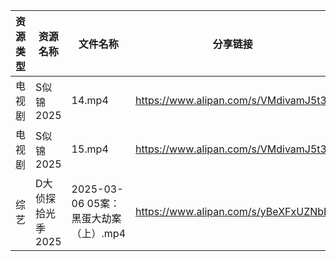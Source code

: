 | 资源类型 | 资源名称        | 文件名称                        | 分享链接                                 | 更新时间                |
| ---- | ----------- | --------------------------- | ------------------------------------ | ------------------- |
| 电视剧  | S似锦2025     | 14.mp4                      | https://www.alipan.com/s/VMdivamJ5t3 | 2025-03-07 00:06:53 |
| 电视剧  | S似锦2025     | 15.mp4                      | https://www.alipan.com/s/VMdivamJ5t3 | 2025-03-07 00:06:53 |
| 综艺   | D大侦探拾光季2025 | 2025-03-06 05案：黑蛋大劫案（上）.mp4 | https://www.alipan.com/s/yBeXFxUZNbB | 2025-03-07 00:08:15 |

